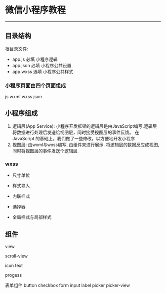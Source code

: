 # 微信小程序教程
---

## 目录结构
根目录文件:
* app.js    必填     小程序逻辑
* app.json   必填     小程序公共设置 
* app.wxss   选填     小程序公共样式

### 小程序页面由四个页面组成
js
wxml
wxss
json

## 小程序组成

1. 逻辑层(App Service): 小程序开发框架的逻辑层是由JavaScript编写.逻辑层将数据进行处理后发送给视图层，同时接受视图层的事件反馈。 在 JavaScript 的基础上，我们做了一些修改，以方便地开发小程序
2. 视图层: 由wxml与wxss编写, 由组件来进行展示. 将逻辑层的数据反应成视图, 同时将视图层的事件发送个逻辑层.

### wxss

* 尺寸单位


* 样式导入

* 内联样式

* 选择器
* 全局样式与局部样式


## 组件

view

scroll-view

icon
text

progess

表单组件
button
checkbox
form
input
label
picker
picker-view
